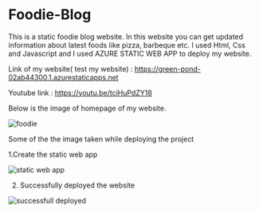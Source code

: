 # Foodie-Blog
This is a static foodie blog website. In this website you can get updated information about latest foods like pizza, barbeque etc.
I  used Html, Css and Javascript and I used AZURE STATIC WEB APP  to deploy my website.


Link of my website( test my website)  : https://green-pond-02ab44300.1.azurestaticapps.net

Youtube link : https://youtu.be/tciHuPdZY18

Below is the image of homepage of my website.



![foodie](https://user-images.githubusercontent.com/64470115/169224902-bceb4e61-db43-4301-b7ec-011a708bb5d1.png)


Some of the the image taken while deploying the project

1.Create the static web app

![static web app](https://user-images.githubusercontent.com/64470115/169225081-4ee5fa38-39cb-448e-bd1b-2e1b0c1a9f58.png)


2. Successfully deployed the website


![successfull deployed](https://user-images.githubusercontent.com/64470115/169225196-a3cc5201-d729-4393-bdac-4756e4c0ffbd.png)
